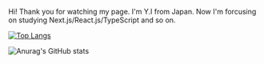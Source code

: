 Hi! 
Thank you for watching my page.
I'm Y.I from Japan. 
Now I'm forcusing on studying Next.js/React.js/TypeScript and so on.

[![Top Langs](https://github-readme-stats.vercel.app/api/top-langs/?username=anuraghazra)](https://github.com/anuraghazra/github-readme-stats)

![Anurag's GitHub stats](https://github-readme-stats.vercel.app/api?username=anuraghazra&show_icons=true&theme=swift)
